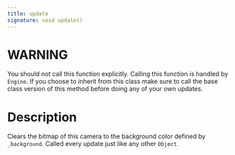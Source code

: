 ```yaml
---
title: update
signature: void update()
---
```


# WARNING
You should not call this function explicitly. Calling this function is handled by `Engine`. If you choose to inherit from this class make sure to call the base class version of this method before doing any of your own updates.

# Description
Clears the bitmap of this camera to the background color defined by `_background`. Called every update just like any other `Object`.


